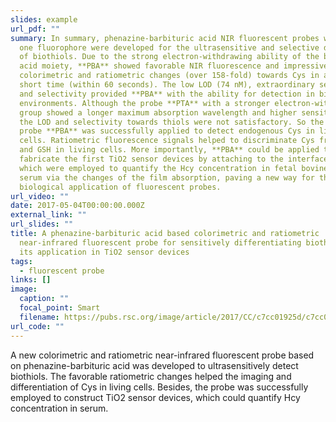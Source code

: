 ```yaml
---
slides: example
url_pdf: ""
summary: In summary, phenazine-barbituric acid NIR fluorescent probes with only
  one fluorophore were developed for the ultrasensitive and selective detection
  of biothiols. Due to the strong electron-withdrawing ability of the barbituric
  acid moiety, **PBA** showed favorable NIR fluorescence and impressive
  colorimetric and ratiometric changes (over 158-fold) towards Cys in a pretty
  short time (within 60 seconds). The low LOD (74 nM), extraordinary sensitivity
  and selectivity provided **PBA** with the ability for detection in biological
  environments. Although the probe **PTA** with a stronger electron-withdrawing
  group showed a longer maximum absorption wavelength and higher sensitivity,
  the LOD and selectivity towards thiols were not satisfactory. So the
  probe **PBA** was successfully applied to detect endogenous Cys in living
  cells. Ratiometric fluorescence signals helped to discriminate Cys from Hcy
  and GSH in living cells. More importantly, **PBA** could be applied to
  fabricate the first TiO2 sensor devices by attaching to the interface of TiO2,
  which were employed to quantify the Hcy concentration in fetal bovine
  serum via the changes of the film absorption, paving a new way for the
  biological application of fluorescent probes.
url_video: ""
date: 2017-05-04T00:00:00.000Z
external_link: ""
url_slides: ""
title: A phenazine-barbituric acid based colorimetric and ratiometric
  near-infrared fluorescent probe for sensitively differentiating biothiols and
  its application in TiO2 sensor devices
tags:
  - fluorescent probe
links: []
image:
  caption: ""
  focal_point: Smart
  filename: https://pubs.rsc.org/image/article/2017/CC/c7cc01925d/c7cc01925d-f5_hi-res.gif
url_code: ""
---
```

A new colorimetric and ratiometric near-infrared fluorescent probe based on phenazine-barbituric acid was developed to ultrasensitively detect biothiols. The favorable ratiometric changes helped the imaging and differentiation of Cys in living cells. Besides, the probe was successfully employed to construct TiO2 sensor devices, which could quantify Hcy concentration in serum.